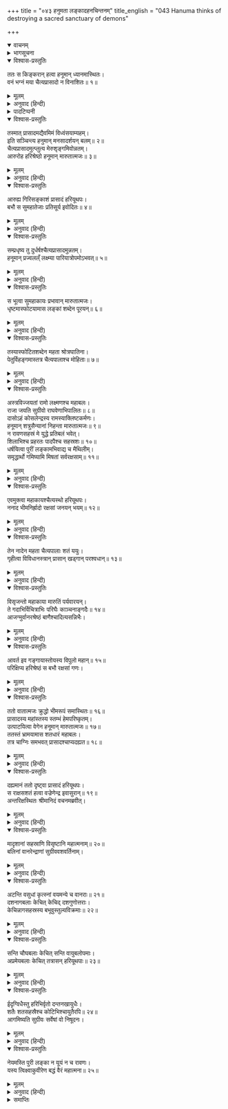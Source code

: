 +++
title = "०४३ हनुमता लङ्कादहनचिन्तनम्"
title_english = "043 Hanuma thinks of destroying a sacred sanctuary of demons"

+++
<details open><summary>वाचनम्</summary>
<div caption="श्रीराम-हरिसीताराममूर्ति-घनपाठिभ्यां वचनम्" class="audioEmbed" src="https://archive.org/download/Ramayana-recitation-Sriram-harisItArAmamUrti-Ghanapaati-v2/Kanda_5/Kanda_5_SK-043-Hanuma_thinks_of_destroying_a_sacred_sanctuary_of_demons.mp3"></div>
</details>

<details><summary>भागसूचना</summary>

43. हनुमान् जी के द्वारा चैत्यप्रासादका विध्वंस तथा उसके रक्षकोंका वध
</details>

<details open><summary>विश्वास-प्रस्तुतिः</summary>

ततः स किङ्करान् हत्वा हनूमान् ध्यानमास्थितः।  
वनं भग्नं मया चैत्यप्रासादो न विनाशितः॥ १॥
</details>

<details><summary>मूलम्</summary>

ततः स किङ्करान् हत्वा हनूमान् ध्यानमास्थितः।  
वनं भग्नं मया चैत्यप्रासादो न विनाशितः॥ १॥
</details>

<details><summary>अनुवाद (हिन्दी)</summary>

इधर किंकरोंका वध करके हनुमान् जी  यह सोचने लगे कि ‘मैंने वनको तो उजाड़ दिया, परंतु इस चैत्य* प्रासादको नष्ट नहीं किया है॥ १॥
</details>

<details><summary>पादटिप्पनी</summary>

* लङ्कामें राक्षसोंके कुलदेवताका जो स्थान था, उसीका नाम ‘चैत्यप्रासाद’ रखा गया था।
</details>

<details open><summary>विश्वास-प्रस्तुतिः</summary>

तस्मात् प्रासादमद्यैवमिमं विध्वंसयाम्यहम्।  
इति सञ्चिन्त्य हनुमान् मनसादर्शयन् बलम्॥ २॥  
चैत्यप्रासादमुत्प्लुत्य मेरुशृङ्गमिवोन्नतम्।  
आरुरोह हरिश्रेष्ठो हनूमान् मारुतात्मजः॥ ३॥
</details>

<details><summary>मूलम्</summary>

तस्मात् प्रासादमद्यैवमिमं विध्वंसयाम्यहम्।  
इति सञ्चिन्त्य हनुमान् मनसादर्शयन् बलम्॥ २॥  
चैत्यप्रासादमुत्प्लुत्य मेरुशृङ्गमिवोन्नतम्।  
आरुरोह हरिश्रेष्ठो हनूमान् मारुतात्मजः॥ ३॥
</details>

<details><summary>अनुवाद (हिन्दी)</summary>

‘अतः आज इस चैत्यप्रासादका भी विध्वंस किये देता हूँ। मन-ही-मन ऐसा विचारकर पवनपुत्र वानरश्रेष्ठ हनुमान् जी अपने बलका प्रदर्शन करते हुए मेरुपर्वतके शिखरकी भाँति ऊँचे उस चैत्यप्रासादपर उछलकर चढ़ गये’॥ २-३॥
</details>

<details open><summary>विश्वास-प्रस्तुतिः</summary>

आरुह्य गिरिसङ्काशं प्रासादं हरियूथपः।  
बभौ स सुमहातेजाः प्रतिसूर्य इवोदितः॥ ४॥
</details>

<details><summary>मूलम्</summary>

आरुह्य गिरिसङ्काशं प्रासादं हरियूथपः।  
बभौ स सुमहातेजाः प्रतिसूर्य इवोदितः॥ ४॥
</details>

<details><summary>अनुवाद (हिन्दी)</summary>

उस पर्वताकार प्रासादपर चढ़कर महातेजस्वी वानर-यूथपति हनुमान् तुरंतके उगे हुए दूसरे सूर्यकी भाँति शोभा पाने लगे॥ ४॥
</details>

<details open><summary>विश्वास-प्रस्तुतिः</summary>

सम्प्रधृष्य तु दुर्धर्षश्चैत्यप्रासादमुन्नतम्।  
हनूमान् प्रज्वलल्ँ लक्ष्म्या पारियात्रोपमोऽभवत्॥ ५॥
</details>

<details><summary>मूलम्</summary>

सम्प्रधृष्य तु दुर्धर्षश्चैत्यप्रासादमुन्नतम्।  
हनूमान् प्रज्वलल्ँ लक्ष्म्या पारियात्रोपमोऽभवत्॥ ५॥
</details>

<details><summary>अनुवाद (हिन्दी)</summary>

उस ऊँचे प्रासादपर आक्रमण करके दुर्धर्ष वीर हनुमान् जी अपनी सहज शोभासे उद्भासित होते हुए पारियात्र पर्वतके समान प्रतीत होने लगे॥ ५॥
</details>

<details open><summary>विश्वास-प्रस्तुतिः</summary>

स भूत्वा सुमहाकायः प्रभावान् मारुतात्मजः।  
धृष्टमास्फोटयामास लङ्कां शब्देन पूरयन्॥ ६॥
</details>

<details><summary>मूलम्</summary>

स भूत्वा सुमहाकायः प्रभावान् मारुतात्मजः।  
धृष्टमास्फोटयामास लङ्कां शब्देन पूरयन्॥ ६॥
</details>

<details><summary>अनुवाद (हिन्दी)</summary>

वे तेजस्वी पवनकुमार विशाल शरीर धारण करके लङ्काको प्रतिध्वनित करते हुए धृष्टतापूर्वक उस प्रासादको तोड़ने-फोड़ने लगे॥ ६॥
</details>

<details open><summary>विश्वास-प्रस्तुतिः</summary>

तस्यास्फोटितशब्देन महता श्रोत्रघातिना।  
पेतुर्विहङ्गमास्तत्र चैत्यपालाश्च मोहिताः॥ ७॥
</details>

<details><summary>मूलम्</summary>

तस्यास्फोटितशब्देन महता श्रोत्रघातिना।  
पेतुर्विहङ्गमास्तत्र चैत्यपालाश्च मोहिताः॥ ७॥
</details>

<details><summary>अनुवाद (हिन्दी)</summary>

जोर-जोरसे होनेवाला वह तोड़-फोड़का शब्द कानोंसे टकराकर उन्हें बहरा किये देता था। इससे मूर्च्छित हो वहाँके पक्षी और प्रासादरक्षक भी पृथ्वीपर गिर पड़े॥ ७॥
</details>

<details open><summary>विश्वास-प्रस्तुतिः</summary>

अस्त्रविज्जयतां रामो लक्ष्मणश्च महाबलः।  
राजा जयति सुग्रीवो राघवेणाभिपालितः॥ ८॥  
दासोऽहं कोसलेन्द्रस्य रामस्याक्लिष्टकर्मणः।  
हनूमान् शत्रुसैन्यानां निहन्ता मारुतात्मजः॥ ९॥  
न रावणसहस्रं मे युद्धे प्रतिबलं भवेत्।  
शिलाभिश्च प्रहरतः पादपैश्च सहस्रशः॥ १०॥  
धर्षयित्वा पुरीं लङ्कामभिवाद्य च मैथिलीम्।  
समृद्धार्थो गमिष्यामि मिषतां सर्वरक्षसाम्॥ ११॥
</details>

<details><summary>मूलम्</summary>

अस्त्रविज्जयतां रामो लक्ष्मणश्च महाबलः।  
राजा जयति सुग्रीवो राघवेणाभिपालितः॥ ८॥  
दासोऽहं कोसलेन्द्रस्य रामस्याक्लिष्टकर्मणः।  
हनूमान् शत्रुसैन्यानां निहन्ता मारुतात्मजः॥ ९॥  
न रावणसहस्रं मे युद्धे प्रतिबलं भवेत्।  
शिलाभिश्च प्रहरतः पादपैश्च सहस्रशः॥ १०॥  
धर्षयित्वा पुरीं लङ्कामभिवाद्य च मैथिलीम्।  
समृद्धार्थो गमिष्यामि मिषतां सर्वरक्षसाम्॥ ११॥
</details>

<details><summary>अनुवाद (हिन्दी)</summary>

उस समय हनुमान् जी ने पुनः यह घोषणा की— ‘अस्त्रवेत्ता भगवान् श्रीराम तथा महाबली लक्ष्मणकी जय हो। श्रीरघुनाथजीके द्वारा सुरक्षित राजा सुग्रीवकी भी जय हो। मैं अनायास ही महान् पराक्रम करनेवाले कोसलनरेश श्रीरामचन्द्रजीका दास हूँ। मेरा नाम हनुमान् है। मैं वायुका पुत्र तथा शत्रुसेनाका संहार करनेवाला हूँ। जब मैं हजारों वृक्षों और पत्थरोंसे प्रहार करने लगूँगा, उस समय सहस्रों रावण मिलकर भी युद्धमें मेरे बलकी समानता अथवा मेरा सामना नहीं कर सकते। मैं लङ्कापुरीको तहस-नहस कर डालूँगा और मिथिलेशकुमारी सीताको प्रणाम करनेके अनन्तर सब राक्षसोंके देखते-देखते अपना कार्य सिद्ध करके जाऊँगा’॥ ८—११॥
</details>

<details open><summary>विश्वास-प्रस्तुतिः</summary>

एवमुक्त्वा महाकायश्चैत्यस्थो हरियूथपः।  
ननाद भीमनिर्ह्रादो रक्षसां जनयन् भयम्॥ १२॥
</details>

<details><summary>मूलम्</summary>

एवमुक्त्वा महाकायश्चैत्यस्थो हरियूथपः।  
ननाद भीमनिर्ह्रादो रक्षसां जनयन् भयम्॥ १२॥
</details>

<details><summary>अनुवाद (हिन्दी)</summary>

ऐसा कहकर चैत्यप्रासादपर खड़े हुए विशालकाय वानरयूथपति हनुमान् राक्षसोंके मनमें भय उत्पन्न करते हुए भयानक आवाजमें गर्जना करने लगे॥ १२॥
</details>

<details open><summary>विश्वास-प्रस्तुतिः</summary>

तेन नादेन महता चैत्यपालाः शतं ययुः।  
गृहीत्वा विविधानस्त्रान् प्रासान् खड्गान् परश्वधान्॥ १३॥
</details>

<details><summary>मूलम्</summary>

तेन नादेन महता चैत्यपालाः शतं ययुः।  
गृहीत्वा विविधानस्त्रान् प्रासान् खड्गान् परश्वधान्॥ १३॥
</details>

<details><summary>अनुवाद (हिन्दी)</summary>

उस भीषण गर्जनासे प्रभावित हो सैकड़ों प्रासादरक्षक नाना प्रकारके प्रास, खड्ग और फरसे लिये वहाँ आये॥ १३॥
</details>

<details open><summary>विश्वास-प्रस्तुतिः</summary>

विसृजन्तो महाकाया मारुतिं पर्यवारयन्।  
ते गदाभिर्विचित्राभिः परिघैः काञ्चनाङ्गदैः॥ १४॥  
आजग्मुर्वानरश्रेष्ठं बाणैश्चादित्यसन्निभैः।
</details>

<details><summary>मूलम्</summary>

विसृजन्तो महाकाया मारुतिं पर्यवारयन्।  
ते गदाभिर्विचित्राभिः परिघैः काञ्चनाङ्गदैः॥ १४॥  
आजग्मुर्वानरश्रेष्ठं बाणैश्चादित्यसन्निभैः।
</details>

<details><summary>अनुवाद (हिन्दी)</summary>

उन विशालकाय राक्षसोंने उन सब अस्त्रोंका प्रहार करते हुए वहाँ पवनकुमार हनुमान् जी को घेर लिया। विचित्र गदाओं, सोनेके पत्र जड़े हुए परिघों और सूर्यतुल्य तेजस्वी बाणोंसे सुसज्जित हो वे सब-के-सब उन वानरश्रेष्ठ हनुमान् पर चढ़ आये॥ १४ १/२॥
</details>

<details open><summary>विश्वास-प्रस्तुतिः</summary>

आवर्त इव गङ्गायास्तोयस्य विपुलो महान्॥ १५॥  
परिक्षिप्य हरिश्रेष्ठं स बभौ रक्षसां गणः।
</details>

<details><summary>मूलम्</summary>

आवर्त इव गङ्गायास्तोयस्य विपुलो महान्॥ १५॥  
परिक्षिप्य हरिश्रेष्ठं स बभौ रक्षसां गणः।
</details>

<details><summary>अनुवाद (हिन्दी)</summary>

वानरश्रेष्ठ हनुमान् को चारों ओरसे घेरकर खड़ा हुआ राक्षसोंका वह महान् समुदाय गङ्गाजीके जलमें उठे हुए बड़े भारी भँवरके समान जान पड़ता था॥ १५ १/२॥
</details>

<details open><summary>विश्वास-प्रस्तुतिः</summary>

ततो वातात्मजः क्रुद्धो भीमरूपं समास्थितः॥ १६॥  
प्रासादस्य महांस्तस्य स्तम्भं हेमपरिष्कृतम्।  
उत्पाटयित्वा वेगेन हनूमान् मारुतात्मजः॥ १७॥  
ततस्तं भ्रामयामास शतधारं महाबलः।  
तत्र चाग्निः समभवत् प्रासादश्चाप्यदह्यत॥ १८॥
</details>

<details><summary>मूलम्</summary>

ततो वातात्मजः क्रुद्धो भीमरूपं समास्थितः॥ १६॥  
प्रासादस्य महांस्तस्य स्तम्भं हेमपरिष्कृतम्।  
उत्पाटयित्वा वेगेन हनूमान् मारुतात्मजः॥ १७॥  
ततस्तं भ्रामयामास शतधारं महाबलः।  
तत्र चाग्निः समभवत् प्रासादश्चाप्यदह्यत॥ १८॥
</details>

<details><summary>अनुवाद (हिन्दी)</summary>

तब राक्षसोंको इस प्रकार आक्रमण करते देख पवनकुमार हनुमान् ने कुपित हो बड़ा भयंकर रूप धारण किया। उन महावीरने उस प्रासादके एक सुवर्णभूषित खंभेको, जिसमें सौ धारें थीं, बड़े वेगसे उखाड़ लिया। उखाड़कर उन महाबली वीरने उसे घुमाना आरम्भ किया। घुमानेपर उससे आग प्रकट हो गयी, जिससे वह प्रासाद जलने लगा॥ १६—१८॥
</details>

<details open><summary>विश्वास-प्रस्तुतिः</summary>

दह्यमानं ततो दृष्ट्वा प्रासादं हरियूथपः।  
स राक्षसशतं हत्वा वज्रेणेन्द्र इवासुरान्॥ १९॥  
अन्तरिक्षस्थितः श्रीमानिदं वचनमब्रवीत्।
</details>

<details><summary>मूलम्</summary>

दह्यमानं ततो दृष्ट्वा प्रासादं हरियूथपः।  
स राक्षसशतं हत्वा वज्रेणेन्द्र इवासुरान्॥ १९॥  
अन्तरिक्षस्थितः श्रीमानिदं वचनमब्रवीत्।
</details>

<details><summary>अनुवाद (हिन्दी)</summary>

प्रासादको जलते देख वानरयूथपति हनुमान् ने वज्रसे असुरोंका संहार करनेवाले इन्द्रकी भाँति उन सैकड़ों राक्षसोंको उस खंभेसे ही मार डाला और आकाशमें खड़े होकर उन तेजस्वी वीरने इस प्रकार कहा—॥ १९ १/२॥
</details>

<details open><summary>विश्वास-प्रस्तुतिः</summary>

मादृशानां सहस्राणि विसृष्टानि महात्मनाम्॥ २०॥  
बलिनां वानरेन्द्राणां सुग्रीववशवर्तिनाम्।
</details>

<details><summary>मूलम्</summary>

मादृशानां सहस्राणि विसृष्टानि महात्मनाम्॥ २०॥  
बलिनां वानरेन्द्राणां सुग्रीववशवर्तिनाम्।
</details>

<details><summary>अनुवाद (हिन्दी)</summary>

‘राक्षसो! सुग्रीवके वशमें रहनेवाले मेरे-जैसे सहस्रों विशालकाय बलवान् वानरश्रेष्ठ सब ओर भेजे गये हैं॥ २० १/२॥
</details>

<details open><summary>विश्वास-प्रस्तुतिः</summary>

अटन्ति वसुधां कृत्स्नां वयमन्ये च वानराः॥ २१॥  
दशनागबलाः केचित् केचिद् दशगुणोत्तराः।  
केचिन्नागसहस्रस्य बभूवुस्तुल्यविक्रमाः॥ २२॥
</details>

<details><summary>मूलम्</summary>

अटन्ति वसुधां कृत्स्नां वयमन्ये च वानराः॥ २१॥  
दशनागबलाः केचित् केचिद् दशगुणोत्तराः।  
केचिन्नागसहस्रस्य बभूवुस्तुल्यविक्रमाः॥ २२॥
</details>

<details><summary>अनुवाद (हिन्दी)</summary>

‘हम तथा दूसरे सभी वानर समूची पृथ्वीपर घूम रहे हैं। किन्हींमें दस हाथियोंका बल है तो किन्हींमें सौ हाथियोंका। कितने ही वानर एक सहस्र हाथियोंके समान बल-विक्रमसे सम्पन्न हैं॥ २१-२२॥
</details>

<details open><summary>विश्वास-प्रस्तुतिः</summary>

सन्ति चौघबलाः केचित् सन्ति वायुबलोपमाः।  
अप्रमेयबलाः केचित् तत्रासन् हरियूथपाः॥ २३॥
</details>

<details><summary>मूलम्</summary>

सन्ति चौघबलाः केचित् सन्ति वायुबलोपमाः।  
अप्रमेयबलाः केचित् तत्रासन् हरियूथपाः॥ २३॥
</details>

<details><summary>अनुवाद (हिन्दी)</summary>

‘किन्हींका बल जलके महान् प्रवाहकी भाँति असह्य है। कितने ही वायुके समान बलवान् हैं और कितने ही वानर-यूथपति अपने भीतर असीम बल धारण करते हैं॥ २३॥
</details>

<details open><summary>विश्वास-प्रस्तुतिः</summary>

ईदृग्विधैस्तु हरिभिर्वृतो दन्तनखायुधैः।  
शतैः शतसहस्रैश्च कोटिभिश्चायुतैरपि॥ २४॥  
आगमिष्यति सुग्रीवः सर्वेषां वो निषूदनः।
</details>

<details><summary>मूलम्</summary>

ईदृग्विधैस्तु हरिभिर्वृतो दन्तनखायुधैः।  
शतैः शतसहस्रैश्च कोटिभिश्चायुतैरपि॥ २४॥  
आगमिष्यति सुग्रीवः सर्वेषां वो निषूदनः।
</details>

<details><summary>अनुवाद (हिन्दी)</summary>

‘दाँत और नख ही जिनके आयुध हैं ऐसे अनन्त बलशाली सैकड़ों, हजारों, लाखों और करोड़ों वानरोंसे घिरे हुए वानरराज सुग्रीव यहाँ पधारेंगे, जो तुम सब निशाचरोंका संहार करनेमें समर्थ हैं॥ २४ १/२॥
</details>

<details open><summary>विश्वास-प्रस्तुतिः</summary>

नेयमस्ति पुरी लङ्का न यूयं न च रावणः।  
यस्य त्विक्ष्वाकुवीरेण बद्धं वैरं महात्मना॥ २५॥
</details>

<details><summary>मूलम्</summary>

नेयमस्ति पुरी लङ्का न यूयं न च रावणः।  
यस्य त्विक्ष्वाकुवीरेण बद्धं वैरं महात्मना॥ २५॥
</details>

<details><summary>अनुवाद (हिन्दी)</summary>

‘अब न तो यह लङ्कापुरी रहेगी, न तुमलोग रहोगे और न वह रावण ही रह सकेगा, जिसने इक्ष्वाकुवंशी वीर महात्मा श्रीरामके साथ वैर बाँध रखा है’॥ २५॥
</details>

<details><summary>समाप्तिः</summary>

इत्यार्षे श्रीमद्रामायणे वाल्मीकीये आदिकाव्ये सुन्दरकाण्डे त्रिचत्वारिंशः सर्गः॥ ४३॥  
इस प्रकार श्रीवाल्मीकिनिर्मित आर्षरामायण आदिकाव्यके सुन्दरकाण्डमें तैंतालीसवाँ सर्ग पूरा हुआ॥ ४३॥
</details>

